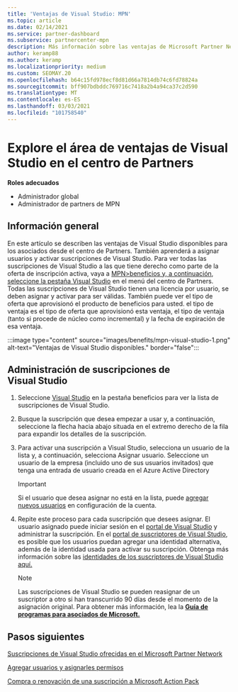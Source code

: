```yaml
---
title: 'Ventajas de Visual Studio: MPN'
ms.topic: article
ms.date: 02/14/2021
ms.service: partner-dashboard
ms.subservice: partnercenter-mpn
description: Más información sobre las ventajas de Microsoft Partner Network (MPN) para las suscripciones de Visual Studio
author: keramp88
ms.author: keramp
ms.localizationpriority: medium
ms.custom: SEOMAY.20
ms.openlocfilehash: b64c15fd978ecf8d81d66a7814db74c6fd78824a
ms.sourcegitcommit: bff907bdbddc769716c7418a2b4a94ca37c2d590
ms.translationtype: MT
ms.contentlocale: es-ES
ms.lasthandoff: 03/03/2021
ms.locfileid: "101758540"
---
```

# <a name="explore-the-visual-studio-benefits-area-in-partner-center"></a>Explore el área de ventajas de Visual Studio en el centro de Partners

**Roles adecuados**

- Administrador global
- Administrador de partners de MPN

## <a name="overview"></a>Información general

En este artículo se describen las ventajas de Visual Studio disponibles para los asociados desde el centro de Partners. También aprenderá a asignar usuarios y activar suscripciones de Visual Studio. Para ver todas las suscripciones de Visual Studio a las que tiene derecho como parte de la oferta de inscripción activa, vaya a  [MPN>beneficios y, a continuación, seleccione la pestaña Visual Studio](https://partner.microsoft.com/dashboard/mpn/membership/benefits/visualstudio) en el menú del centro de Partners. Todas las suscripciones de Visual Studio tienen una licencia por usuario, se deben asignar y activar para ser válidas. También puede ver el tipo de oferta que aprovisionó el producto de beneficios para usted. el tipo de ventaja es el tipo de oferta que aprovisionó esta ventaja, el tipo de ventaja (tanto si procede de núcleo como incremental) y la fecha de expiración de esa ventaja.

:::image type="content" source="images/benefits/mpn-visual-studio-1.png" alt-text="Ventajas de Visual Studio disponibles." border="false":::

## <a name="manage-visual-studio-subscriptions"></a>Administración de suscripciones de Visual Studio

1. Seleccione [Visual Studio](https://partner.microsoft.com/dashboard/mpn/membership/benefits/visualstudio) en la pestaña beneficios para ver la lista de suscripciones de Visual Studio.

2. Busque la suscripción que desea empezar a usar y, a continuación, seleccione la flecha hacia abajo situada en el extremo derecho de la fila para expandir los detalles de la suscripción.

3. Para activar una suscripción a Visual Studio, selecciona un usuario de la lista y, a continuación, selecciona Asignar usuario. Seleccione un usuario de la empresa (incluido uno de sus usuarios invitados) que tenga una entrada de usuario creada en el Azure Active Directory

   > [!IMPORTANT]
   > Si el usuario que desea asignar no está en la lista, puede [agregar nuevos usuarios](create-user-accounts-and-set-permissions.md) en configuración de la cuenta.

4. Repite este proceso para cada suscripción que desees asignar. El usuario asignado puede iniciar sesión en el [portal de Visual Studio](https://my.visualstudio.com/) y administrar la suscripción. En el [portal de suscriptores de Visual Studio](https://my.visualstudio.com/?wt.mc_id=o%7Emsft%7Edocs), es posible que los usuarios puedan agregar una identidad alternativa, además de la identidad usada para activar su suscripción. Obtenga más información sobre las [identidades de los suscriptores de Visual Studio aquí.](/visualstudio/subscriptions/vs-alternate-identity)

   > [!Note]
   > Las suscripciones de Visual Studio se pueden reasignar de un suscriptor a otro si han transcurrido 90 días desde el momento de la asignación original. Para obtener más información, lea la **[Guía de programas para asociados de Microsoft.](https://aka.ms/partner-benefits-use-guide)**

## <a name="next-steps"></a>Pasos siguientes

[Suscripciones de Visual Studio ofrecidas en el Microsoft Partner Network](/visualstudio/subscriptions/program-mpn)

[Agregar usuarios y asignarles permisos](create-user-accounts-and-set-permissions.md)

[Compra o renovación de una suscripción a Microsoft Action Pack](mpn-get-action-pack.md)
